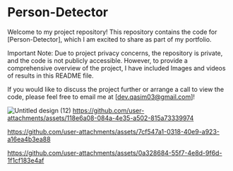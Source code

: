 # Person-Detector
Welcome to my project repository! This repository contains the code for [Person-Detector], which I am excited to share as part of my portfolio.

Important Note: Due to project privacy concerns, the repository is private, and the code is not publicly accessible. However, to provide
a comprehensive overview of the project, I have included Images and videos of results in this README file.

If you would like to discuss the project further or arrange a call to view the code, please feel free to email me at [dev.qasim03@gmail.com]!

 ![Untitled design (12)](https://github.com/user-attachments/assets/fe01ab0d-2ef7-4028-a9dc-7bd91fe3ddd9)
https://github.com/user-attachments/assets/118e6a08-084a-4e35-a502-815a73339974

https://github.com/user-attachments/assets/7cf547a1-0318-40e9-a923-a16ea4b3ea88

https://github.com/user-attachments/assets/0a328684-55f7-4e8d-9f6d-1f1cf183e4af

